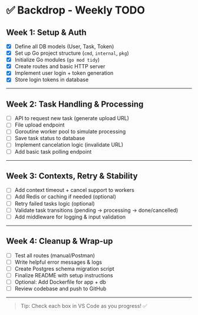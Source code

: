 # ✅ Backdrop - Weekly TODO

## Week 1: Setup & Auth
- [x] Define all DB models (User, Task, Token)
- [x] Set up Go project structure (`cmd`, `internal`, `pkg`)
- [x] Initialize Go modules (`go mod tidy`)
- [x] Create routes and basic HTTP server
- [x] Implement user login + token generation
- [x] Store login tokens in database

---

## Week 2: Task Handling & Processing
- [ ] API to request new task (generate upload URL)
- [ ] File upload endpoint
- [ ] Goroutine worker pool to simulate processing
- [ ] Save task status to database
- [ ] Implement cancelation logic (invalidate URL)
- [ ] Add basic task polling endpoint

---

## Week 3: Contexts, Retry & Stability
- [ ] Add context timeout + cancel support to workers
- [ ] Add Redis or caching if needed (optional)
- [ ] Retry failed tasks logic (optional)
- [ ] Validate task transitions (pending → processing → done/cancelled)
- [ ] Add middleware for logging & input validation

---

## Week 4: Cleanup & Wrap-up
- [ ] Test all routes (manual/Postman)
- [ ] Write helpful error messages & logs
- [ ] Create Postgres schema migration script
- [ ] Finalize README with setup instructions
- [ ] Optional: Add Dockerfile for app + db
- [ ] Review codebase and push to GitHub

---

> Tip: Check each box in VS Code as you progress! ✅